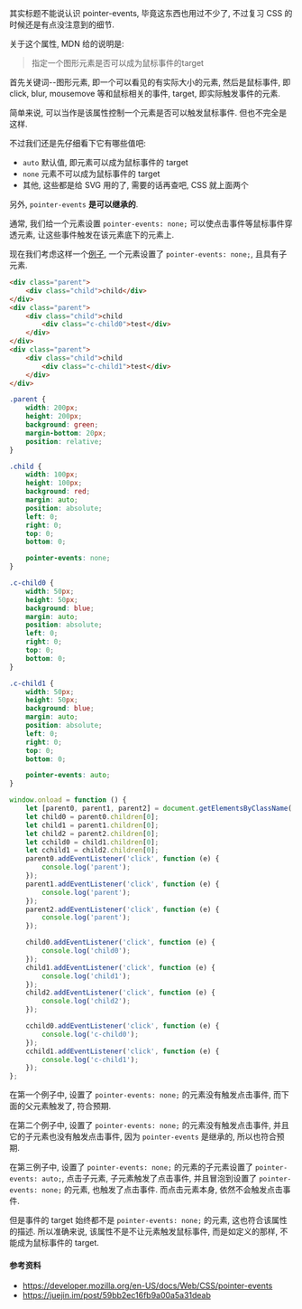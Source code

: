 其实标题不能说认识 pointer-events, 毕竟这东西也用过不少了, 不过复习 CSS 的时候还是有点没注意到的细节.

关于这个属性, MDN 给的说明是:

> 指定一个图形元素是否可以成为鼠标事件的target

首先关键词--图形元素, 即一个可以看见的有实际大小的元素, 然后是鼠标事件, 即 click, blur, mousemove 等和鼠标相关的事件, target, 即实际触发事件的元素.

简单来说, 可以当作是该属性控制一个元素是否可以触发鼠标事件. 但也不完全是这样.

不过我们还是先仔细看下它有哪些值吧:

* `auto` 默认值, 即元素可以成为鼠标事件的 target
* `none` 元素不可以成为鼠标事件的 target
* 其他, 这些都是给 SVG 用的了, 需要的话再查吧, CSS 就上面两个

另外, `pointer-events` **是可以继承的**.



通常, 我们给一个元素设置 `pointer-events: none;` 可以使点击事件等鼠标事件穿透元素, 让这些事件触发在该元素底下的元素上.

现在我们考虑这样一个[例子](https://github.com/ta7sudan/front-end-demo/blob/master/css/point-events/demo0.html), 一个元素设置了 `pointer-events: none;`, 且具有子元素.

```html
<div class="parent">
	<div class="child">child</div>
</div>
<div class="parent">
	<div class="child">child
		<div class="c-child0">test</div>
	</div>
</div>
<div class="parent">
	<div class="child">child
		<div class="c-child1">test</div>
	</div>
</div>
```

```css
.parent {
	width: 200px;
	height: 200px;
	background: green;
	margin-bottom: 20px;
	position: relative;
}

.child {
	width: 100px;
	height: 100px;
	background: red;
	margin: auto;
	position: absolute;
	left: 0;
	right: 0;
	top: 0;
	bottom: 0;

	pointer-events: none;
}

.c-child0 {
	width: 50px;
	height: 50px;
	background: blue;
	margin: auto;
	position: absolute;
	left: 0;
	right: 0;
	top: 0;
	bottom: 0;
}

.c-child1 {
	width: 50px;
	height: 50px;
	background: blue;
	margin: auto;
	position: absolute;
	left: 0;
	right: 0;
	top: 0;
	bottom: 0;

	pointer-events: auto;
}
```

```javascript
window.onload = function () {
	let [parent0, parent1, parent2] = document.getElementsByClassName('parent');
	let child0 = parent0.children[0];
	let child1 = parent1.children[0];
	let child2 = parent2.children[0];
	let cchild0 = child1.children[0];
	let cchild1 = child2.children[0];
	parent0.addEventListener('click', function (e) {
		console.log('parent');
	});
	parent1.addEventListener('click', function (e) {
		console.log('parent');
	});
	parent2.addEventListener('click', function (e) {
		console.log('parent');
	});

	child0.addEventListener('click', function (e) {
		console.log('child0');
	});
	child1.addEventListener('click', function (e) {
		console.log('child1');
	});
	child2.addEventListener('click', function (e) {
		console.log('child2');
	});

	cchild0.addEventListener('click', function (e) {
		console.log('c-child0');
	});
	cchild1.addEventListener('click', function (e) {
		console.log('c-child1');
	});
};
```



在第一个例子中, 设置了 `pointer-events: none;` 的元素没有触发点击事件, 而下面的父元素触发了, 符合预期.

在第二个例子中, 设置了 `pointer-events: none;` 的元素没有触发点击事件, 并且它的子元素也没有触发点击事件, 因为 `pointer-events` 是继承的, 所以也符合预期.

在第三例子中, 设置了 `pointer-events: none;` 的元素的子元素设置了 `pointer-events: auto;`, 点击子元素, 子元素触发了点击事件,  并且冒泡到设置了 `pointer-events: none;` 的元素, 也触发了点击事件. 而点击元素本身, 依然不会触发点击事件.

但是事件的 target 始终都不是 `pointer-events: none;` 的元素, 这也符合该属性的描述. 所以准确来说, 该属性不是不让元素触发鼠标事件, 而是如定义的那样, 不能成为鼠标事件的 target.



#### 参考资料

* https://developer.mozilla.org/en-US/docs/Web/CSS/pointer-events
* https://juejin.im/post/59bb2ec16fb9a00a5a31deab